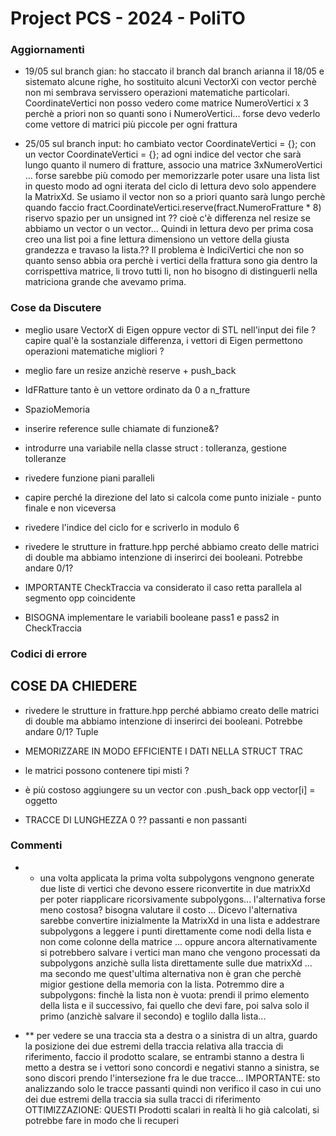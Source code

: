# Project PCS - 2024 - PoliTO

### Aggiornamenti
- 19/05 sul branch gian: ho staccato il branch dal branch arianna il 18/05 e sistemato alcune righe, ho sostituito alcuni VectorXi con vector<unsigned int> perchè non mi sembrava servissero operazioni matematiche particolari.
CoordinateVertici non posso vedero come matrice NumeroVertici x 3 perchè a priori non so quanti sono i NumeroVertici... forse devo vederlo come vettore di matrici più piccole per ogni frattura

- 25/05 sul  branch input: ho cambiato  vector<Vector3d> CoordinateVertici = {};  con un vector<MatrixXd> CoordinateVertici = {}; ad ogni indice del vector che sarà lungo quanto il numero di fratture, associo una matrice 3xNumeroVertici ... forse sarebbe più comodo per memorizzarle poter usare una lista list<MatrixXd> in questo modo ad ogni iterata del ciclo di lettura devo solo appendere la MatrixXd. Se usiamo il vector non so a priori quanto sarà lungo perchè quando faccio  fract.CoordinateVertici.reserve(fract.NumeroFratture * 8) riservo spazio per un unsigned int ?? cioè c'è differenza nel resize se abbiamo un vector<Vector3d> o un vector<MatrixXd>...
Quindi in lettura devo per prima cosa creo una list<MatrixXd> poi a fine lettura dimensiono un vettore della giusta grandezza e travaso la lista.?? Il problema è IndiciVertici che non so quanto senso abbia ora perchè i vertici della frattura sono gia dentro la corrispettiva matrice, li trovo tutti li, non ho bisogno di distinguerli nella matriciona grande che avevamo prima.  

### Cose da Discutere

- meglio usare VectorX di Eigen oppure vector di STL nell'input dei file ? capire qual'è la sostanziale differenza, i vettori di Eigen permettono operazioni matematiche migliori ?

- meglio fare un resize anzichè reserve + push_back 
- IdFRatture tanto è un vettore ordinato da 0 a n_fratture
- SpazioMemoria
- inserire reference sulle chiamate di funzione&? 
- introdurre una variabile nella classe struct : tolleranza, gestione tolleranze
- rivedere funzione piani paralleli
- capire perché la direzione del lato si calcola come punto iniziale - punto finale e non viceversa
- rivedere l'indice del ciclo for e scriverlo in modulo 6
- rivedere le strutture in fratture.hpp perché abbiamo creato delle matrici di double ma abbiamo intenzione di inserirci dei booleani. Potrebbe andare 0/1?
- IMPORTANTE CheckTraccia va considerato il caso retta parallela al segmento opp coincidente
- BISOGNA implementare le variabili booleane pass1 e pass2 in CheckTraccia 

### Codici di errore

## COSE DA CHIEDERE


- rivedere le strutture in fratture.hpp perché abbiamo creato delle matrici di double ma abbiamo intenzione di inserirci dei booleani. Potrebbe andare 0/1? Tuple

- MEMORIZZARE IN MODO EFFICIENTE I DATI NELLA STRUCT TRAC
- le matrici possono contenere tipi misti ? 
- è più costoso aggiungere su un vector con .push_back opp vector[i] = oggetto

- TRACCE DI LUNGHEZZA 0 ?? passanti e non passanti 


### Commenti
- * una volta applicata la prima volta subpolygons vengnono generate due liste di vertici che devono essere riconvertite in due matrixXd per poter riapplicare ricorsivamente subpolygons... l'alternativa forse meno costosa? bisogna valutare il costo ... Dicevo l'alternativa sarebbe convertire inizialmente la MatrixXd in una lista e addestrare subpolygons a leggere i punti direttamente come nodi della lista e non come colonne della matrice ... oppure ancora alternativamente si potrebbero salvare i vertici man mano che vengono processati da subpolygons anzichè sulla lista direttamente sulle due matrixXd ... ma secondo me quest'ultima alternativa non è gran che perchè migior gestione della memoria con la lista.
Potremmo dire a subpolygons: 
finchè la lista non è vuota:
prendi il primo elemento della lista e il successivo, fai quello che devi fare, poi salva solo il primo (anzichè salvare il secondo) e toglilo dalla lista...


- ** per vedere se una traccia sta a destra o a sinistra di un altra, guardo la posizione dei due estremi della traccia relativa alla traccia di riferimento, faccio il prodotto scalare, se entrambi stanno a destra li metto a destra se i vettori sono concordi e negativi stanno a sinistra, se sono discori prendo l'intersezione fra le due tracce... 
IMPORTANTE: sto analizzando solo le tracce passanti quindi non verifico il caso in cui uno dei due estremi della traccia sia sulla tracci di riferimento
OTTIMIZZAZIONE: QUESTI Prodotti scalari in realtà li ho già calcolati, si potrebbe fare in modo che li recuperi
